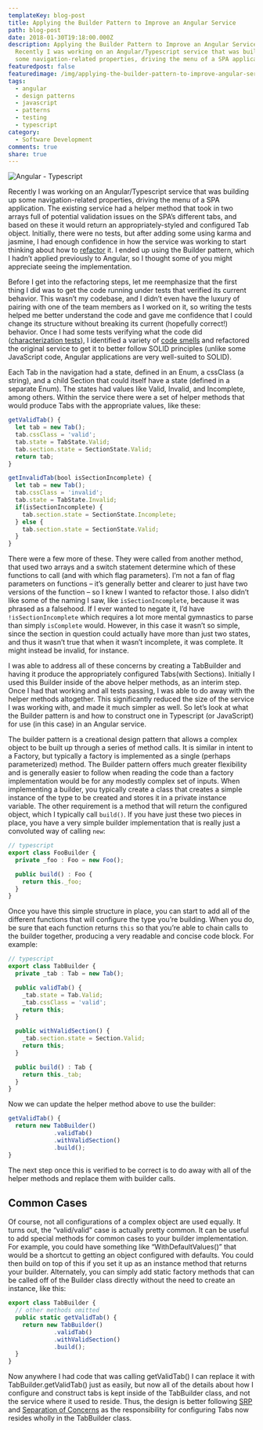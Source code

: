 ```yaml
---
templateKey: blog-post
title: Applying the Builder Pattern to Improve an Angular Service
path: blog-post
date: 2018-01-30T19:18:00.000Z
description: Applying the Builder Pattern to Improve an Angular Service.
  Recently I was working on an Angular/Typescript service that was building up
  some navigation-related properties, driving the menu of a SPA application.
featuredpost: false
featuredimage: /img/applying-the-builder-pattern-to-improve-angular-service.png
tags:
  - angular
  - design patterns
  - javascript
  - patterns
  - testing
  - typescript
category:
  - Software Development
comments: true
share: true
---
```

![Angular - Typescript](/img/angular-typescript.png)

Recently I was working on an Angular/Typescript service that was building up some navigation-related properties, driving the menu of a SPA application. The existing service had a helper method that took in two arrays full of potential validation issues on the SPA’s different tabs, and based on these it would return an appropriately-styled and configured Tab object. Initially, there were no tests, but after adding some using karma and jasmine, I had enough confidence in how the service was working to start thinking about how to [refactor](https://www.pluralsight.com/courses/refactoring-fundamentals) it. I ended up using the Builder pattern, which I hadn’t applied previously to Angular, so I thought some of you might appreciate seeing the implementation.

Before I get into the refactoring steps, let me reemphasize that the first thing I did was to get the code running under tests that verified its current behavior. This wasn’t my codebase, and I didn’t even have the luxury of pairing with one of the team members as I worked on it, so writing the tests helped me better understand the code and gave me confidence that I could change its structure without breaking its current (hopefully correct!) behavior. Once I had some tests verifying what the code did ([characterization tests](https://en.wikipedia.org/wiki/Characterization_test)), I identified a variety of [code smells](http://deviq.com/code-smells/) and refactored the original service to get it to better follow SOLID principles (unlike some JavaScript code, Angular applications are very well-suited to SOLID).

Each Tab in the navigation had a state, defined in an Enum, a cssClass (a string), and a child Section that could itself have a state (defined in a separate Enum). The states had values like Valid, Invalid, and Incomplete, among others. Within the service there were a set of helper methods that would produce Tabs with the appropriate values, like these:

```typescript
getValidTab() {
  let tab = new Tab();
  tab.cssClass = 'valid';
  tab.state = TabState.Valid;
  tab.section.state = SectionState.Valid;
  return tab;
}

getInvalidTab(bool isSectionIncomplete) {
  let tab = new Tab();
  tab.cssClass = 'invalid';
  tab.state = TabState.Invalid;
  if(isSectionIncomplete) {
    tab.section.state = SectionState.Incomplete;
  } else {
    tab.section.state = SectionState.Valid;
  }
}
```

There were a few more of these. They were called from another method, that used two arrays and a switch statement determine which of these functions to call (and with which flag parameters). I’m not a fan of flag parameters on functions – it’s generally better and clearer to just have two versions of the function – so I knew I wanted to refactor those. I also didn’t like some of the naming I saw, like `isSectionIncomplete`, because it was phrased as a falsehood. If I ever wanted to negate it, I’d have `!isSectionIncomplete` which requires a lot more mental gymnastics to parse than simply `isComplete` would. However, in this case it wasn’t so simple, since the section in question could actually have more than just two states, and thus it wasn’t true that when it wasn’t incomplete, it was complete. It might instead be invalid, for instance.

I was able to address all of these concerns by creating a TabBuilder and having it produce the appropriately configured Tabs(with Sections). Initially I used this Builder inside of the above helper methods, as an interim step. Once I had that working and all tests passing, I was able to do away with the helper methods altogether. This significantly reduced the size of the service I was working with, and made it much simpler as well. So let’s look at what the Builder pattern is and how to construct one in Typescript (or JavaScript) for use (in this case) in an Angular service.

The builder pattern is a creational design pattern that allows a complex object to be built up through a series of method calls. It is similar in intent to a Factory, but typically a factory is implemented as a single (perhaps parameterized) method. The Builder pattern offers much greater flexibility and is generally easier to follow when reading the code than a factory implementation would be for any modestly complex set of inputs. When implementing a builder, you typically create a class that creates a simple instance of the type to be created and stores it in a private instance variable. The other requirement is a method that will return the configured object, which I typically call `build()`. If you have just these two pieces in place, you have a very simple builder implementation that is really just a convoluted way of calling `new`:

```typescript
// typescript
export class FooBuilder {
  private _foo : Foo = new Foo();

  public build() : Foo {
    return this._foo;
  }
}
```

Once you have this simple structure in place, you can start to add all of the different functions that will configure the type you’re building. When you do, be sure that each function returns `this` so that you’re able to chain calls to the builder together, producing a very readable and concise code block. For example:

```typescript
// typescript
export class TabBuilder {
  private _tab : Tab = new Tab();

  public validTab() {
    _tab.state = Tab.Valid;
    _tab.cssClass = 'valid';
    return this;
  }

  public withValidSection() {
    _tab.section.state = Section.Valid;
    return this;
  }

  public build() : Tab {
    return this._tab;
  }
}
```

Now we can update the helper method above to use the builder:

```typescript
getValidTab() {
  return new TabBuilder()
             .validTab()
             .withValidSection()
             .build();
}
```

The next step once this is verified to be correct is to do away with all of the helper methods and replace them with builder calls.

## Common Cases

Of course, not all configurations of a complex object are used equally. It turns out, the “valid/valid” case is actually pretty common. It can be useful to add special methods for common cases to your builder implementation. For example, you could have something like “WithDefaultValues()” that would be a shortcut to getting an object configured with defaults. You could then build on top of this if you set it up as an instance method that returns your builder. Alternately, you can simply add static factory methods that can be called off of the Builder class directly without the need to create an instance, like this:

```typescript
export class TabBuilder {
  // other methods omitted
  public static getValidTab() {
    return new TabBuilder()
             .validTab()
             .withValidSection()
             .build();
  }
}
```

Now anywhere I had code that was calling getValidTab() I can replace it with TabBuilder.getValidTab() just as easily, but now all of the details about how I configure and construct tabs is kept inside of the TabBuilder class, and not the service where it used to reside. Thus, the design is better following [SRP](http://deviq.com/single-responsibility-principle/) and [Separation of Concerns](http://deviq.com/separation-of-concerns/) as the responsibility for configuring Tabs now resides wholly in the TabBuilder class.